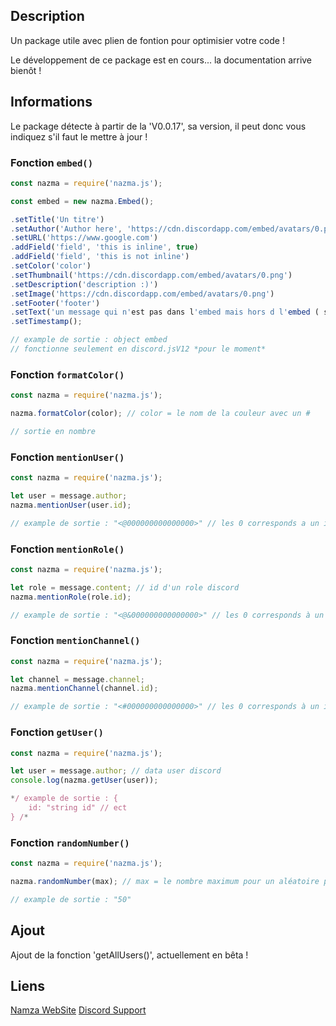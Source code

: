 ## Description

Un package utile avec plien de fontion pour optimisier votre code !

Le développement de ce package est en cours... la documentation arrive bienôt !

## Informations

Le package détecte à partir de la 'V0.0.17', sa version, il peut donc vous indiquez s'il faut le mettre à jour !

### Fonction `embed()`

```js
const nazma = require('nazma.js');

const embed = new nazma.Embed();

.setTitle('Un titre')
.setAuthor('Author here', 'https://cdn.discordapp.com/embed/avatars/0.png', 'https://www.google.com')
.setURL('https://www.google.com')
.addField('field', 'this is inline', true)
.addField('field', 'this is not inline')
.setColor('color')
.setThumbnail('https://cdn.discordapp.com/embed/avatars/0.png')
.setDescription('description :)')
.setImage('https://cdn.discordapp.com/embed/avatars/0.png')
.setFooter('footer')
.setText('un message qui n'est pas dans l'embed mais hors d l'embed ( si vous avez pas compris, faite un teste ) !')
.setTimestamp();

// example de sortie : object embed
// fonctionne seulement en discord.jsV12 *pour le moment*
```

### Fonction `formatColor()`

```js
const nazma = require('nazma.js');

nazma.formatColor(color); // color = le nom de la couleur avec un #

// sortie en nombre
```

### Fonction `mentionUser()`

```js
const nazma = require('nazma.js');

let user = message.author;
nazma.mentionUser(user.id);

// example de sortie : "<@000000000000000>" // les 0 corresponds a un id

```

### Fonction `mentionRole()`

```js
const nazma = require('nazma.js');

let role = message.content; // id d'un role discord
nazma.mentionRole(role.id);

// example de sortie : "<@&000000000000000>" // les 0 corresponds à un id

```

### Fonction `mentionChannel()`

```js
const nazma = require('nazma.js');

let channel = message.channel;
nazma.mentionChannel(channel.id);

// example de sortie : "<#000000000000000>" // les 0 corresponds à un id

```

### Fonction `getUser()`

```js
const nazma = require('nazma.js');

let user = message.author; // data user discord
console.log(nazma.getUser(user));

*/ example de sortie : {
	id: "string id" // ect
} /*

```

### Fonction `randomNumber()`

```js
const nazma = require('nazma.js');

nazma.randomNumber(max); // max = le nombre maximum pour un aléatoire parfait

// example de sortie : "50"
```

## Ajout

Ajout de la fonction 'getAllUsers()', actuellement en bêta !

## Liens

[Namza WebSite](https://nazmabot.fr/) [Discord Support](https://discord.gg/VMkYEEFph9)